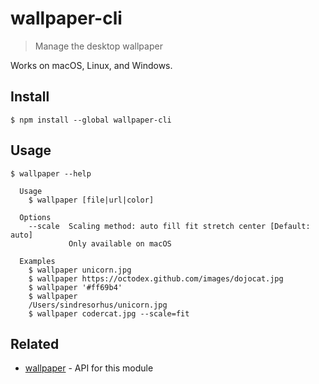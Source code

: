 # wallpaper-cli

> Manage the desktop wallpaper

Works on macOS, Linux, and Windows.

## Install

```
$ npm install --global wallpaper-cli
```

## Usage

```
$ wallpaper --help

  Usage
    $ wallpaper [file|url|color]

  Options
    --scale  Scaling method: auto fill fit stretch center [Default: auto]
             Only available on macOS

  Examples
    $ wallpaper unicorn.jpg
    $ wallpaper https://octodex.github.com/images/dojocat.jpg
    $ wallpaper '#ff69b4'
    $ wallpaper
    /Users/sindresorhus/unicorn.jpg
    $ wallpaper codercat.jpg --scale=fit
```

## Related

- [wallpaper](https://github.com/sindresorhus/wallpaper) - API for this module
